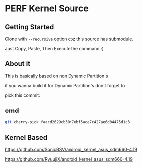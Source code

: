 PERF Kernel Source
====================================

Getting Started
---------------
Clone with `--recursive` option coz this source has submodule.

Just Copy, Paste, Then Execute the command :)


About it
---------------
This is basically based on non Dynamic Partition's

if you wanna build it for Dynamic Partition's don't forget to

pick this commit: 

cmd
--------
```bash
git cherry-pick faacd2629cb30f7ebf5ace7c427ae6d04475d1c3
```

Kernel Based
------------
https://github.com/SonicBSV/android_kernel_asus_sdm660-4.19

https://github.com/RyuujiX/android_kernel_asus_sdm660-4.19
